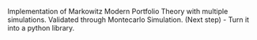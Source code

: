 Implementation of Markowitz Modern Portfolio Theory with multiple simulations. Validated through Montecarlo Simulation. (Next step) - Turn it into a python library.
